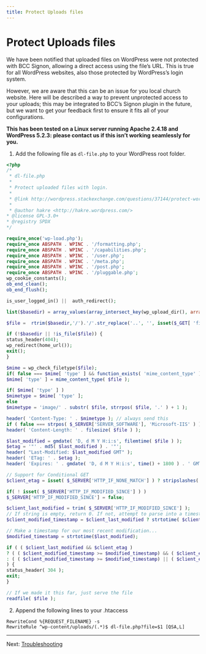 ```yaml
---
title: Protect Uploads files
---
```


# Protect Uploads files

We have been notified that uploaded files on WordPress were not protected with BCC Signon, allowing a direct access
using the file’s URL. This is true for all WordPress websites, also those protected by WordPress’s login system.

However, we are aware that this can be an issue for you local church website. Here will be described a way to prevent
unprotected access to your uploads; this may be integrated to BCC’s Signon plugin in the future, but we want to get your
feedback first to ensure it fits all of your configurations.

**This has been tested on a Linux server running Apache 2.4.18 and WordPress 5.2.3: please contact us if this isn’t
working seamlessly for you.**

1. Add the following file as ``dl-file.php`` to your WordPress root folder.
```php
<?php
/*
 * dl-file.php
 *
 * Protect uploaded files with login.
 *
 * @link http://wordpress.stackexchange.com/questions/37144/protect-wordpress-uploads-if-user-is-not-logged-in
 *
 * @author hakre <http://hakre.wordpress.com/>
* @license GPL-3.0+
* @registry SPDX
*/

require_once('wp-load.php');
require_once ABSPATH . WPINC . '/formatting.php';
require_once ABSPATH . WPINC . '/capabilities.php';
require_once ABSPATH . WPINC . '/user.php';
require_once ABSPATH . WPINC . '/meta.php';
require_once ABSPATH . WPINC . '/post.php';
require_once ABSPATH . WPINC . '/pluggable.php';
wp_cookie_constants();
ob_end_clean();
ob_end_flush();

is_user_logged_in() ||  auth_redirect();

list($basedir) = array_values(array_intersect_key(wp_upload_dir(), array('basedir' => 1)))+array(NULL);

$file =  rtrim($basedir,'/').'/'.str_replace('..', '', isset($_GET[ 'file' ])?$_GET[ 'file' ]:'');

if (!$basedir || !is_file($file)) {
status_header(404);
wp_redirect(home_url());
exit();
}

$mime = wp_check_filetype($file);
if( false === $mime[ 'type' ] && function_exists( 'mime_content_type' ) )
$mime[ 'type' ] = mime_content_type( $file );

if( $mime[ 'type' ] )
$mimetype = $mime[ 'type' ];
else
$mimetype = 'image/' . substr( $file, strrpos( $file, '.' ) + 1 );

header( 'Content-Type: ' . $mimetype ); // always send this
if ( false === strpos( $_SERVER['SERVER_SOFTWARE'], 'Microsoft-IIS' ) )
header( 'Content-Length: ' . filesize( $file ) );

$last_modified = gmdate( 'D, d M Y H:i:s', filemtime( $file ) );
$etag = '"' . md5( $last_modified ) . '"';
header( "Last-Modified: $last_modified GMT" );
header( 'ETag: ' . $etag );
header( 'Expires: ' . gmdate( 'D, d M Y H:i:s', time() + 1800 ) . ' GMT' );

// Support for Conditional GET
$client_etag = isset( $_SERVER['HTTP_IF_NONE_MATCH'] ) ? stripslashes( $_SERVER['HTTP_IF_NONE_MATCH'] ) : false;

if( ! isset( $_SERVER['HTTP_IF_MODIFIED_SINCE'] ) )
$_SERVER['HTTP_IF_MODIFIED_SINCE'] = false;

$client_last_modified = trim( $_SERVER['HTTP_IF_MODIFIED_SINCE'] );
// If string is empty, return 0. If not, attempt to parse into a timestamp
$client_modified_timestamp = $client_last_modified ? strtotime( $client_last_modified ) : 0;

// Make a timestamp for our most recent modification...
$modified_timestamp = strtotime($last_modified);

if ( ( $client_last_modified && $client_etag )
? ( ( $client_modified_timestamp >= $modified_timestamp) && ( $client_etag == $etag ) )
: ( ( $client_modified_timestamp >= $modified_timestamp) || ( $client_etag == $etag ) )
) {
status_header( 304 );
exit;
}

// If we made it this far, just serve the file
readfile( $file );
```

2. Append the following lines to your .htaccess
````
RewriteCond %{REQUEST_FILENAME} -s
RewriteRule ^wp-content/uploads/(.*)$ dl-file.php?file=$1 [QSA,L]
````

---

Next: [Troubleshooting](troubleshooting)
